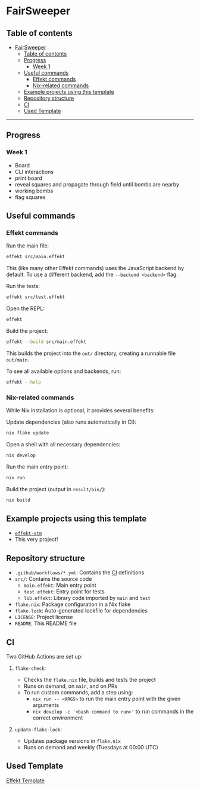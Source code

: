 # FairSweeper

## Table of contents

- [FairSweeper](#fairsweeper)
  - [Table of contents](#table-of-contents)
  - [Progress](#progress)
    - [Week 1](#week-1)
  - [Useful commands](#useful-commands)
    - [Effekt commands](#effekt-commands)
    - [Nix-related commands](#nix-related-commands)
  - [Example projects using this template](#example-projects-using-this-template)
  - [Repository structure](#repository-structure)
  - [CI](#ci)
  - [Used Template](#used-template)

---

## Progress

### Week 1

- Board
- CLI interactions
- print board
- reveal squares and propagate through field until bombs are nearby
- working bombs
- flag squares

## Useful commands

### Effekt commands

Run the main file:
```sh
effekt src/main.effekt
```
This (like many other Effekt commands) uses the JavaScript backend by default.
To use a different backend, add the `--backend <backend>` flag.

Run the tests:
```sh
effekt src/test.effekt
```

Open the REPL:
```sh
effekt
```

Build the project:
```sh
effekt --build src/main.effekt
```
This builds the project into the `out/` directory, creating a runnable file `out/main`.

To see all available options and backends, run:
```sh
effekt --help
```

### Nix-related commands

While Nix installation is optional, it provides several benefits:

Update dependencies (also runs automatically in CI):
```sh
nix flake update
```

Open a shell with all necessary dependencies:
```sh
nix develop
```

Run the main entry point:
```sh
nix run
```

Build the project (output in `result/bin/`):
```sh
nix build
```

## Example projects using this template

- [`effekt-stm`](https://github.com/jiribenes/effekt-stm)
- This very project!

## Repository structure

- `.github/workflows/*.yml`: Contains the [CI](#ci) definitions
- `src/`: Contains the source code
  - `main.effekt`: Main entry point
  - `test.effekt`: Entry point for tests
  - `lib.effekt`: Library code imported by `main` and `test`
- `flake.nix`: Package configuration in a Nix flake
- `flake.lock`: Auto-generated lockfile for dependencies
- `LICENSE`: Project license
- `README`: This README file

## CI

Two GitHub Actions are set up:

1. `flake-check`:
   - Checks the `flake.nix` file, builds and tests the project
   - Runs on demand, on `main`, and on PRs
   - To run custom commands, add a step using:
     - `nix run -- <ARGS>` to run the main entry point with the given arguments
     - `nix develop -c '<bash command to run>'` to run commands in the correct environment

2. `update-flake-lock`:
   - Updates package versions in `flake.nix`
   - Runs on demand and weekly (Tuesdays at 00:00 UTC)

## Used Template
[Effekt Template](https://github.com/jiribenes/effekt-template)